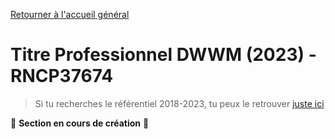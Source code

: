 [Retourner à l'accueil général](/readme.md)

# Titre Professionnel DWWM (2023) - RNCP37674

> Si tu recherches le référentiel 2018-2023, tu peux le retrouver [juste ici](/referentiels/2018/index.md)

🚧 **Section en cours de création** 🚧
